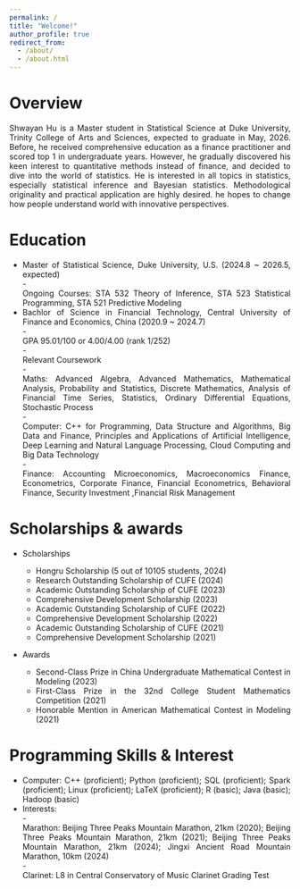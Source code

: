 ```yaml
---
permalink: /
title: "Welcome!"
author_profile: true
redirect_from: 
  - /about/
  - /about.html
---
```

# Overview
<div style="text-align: justify; text-justify: inter-word;">Shwayan Hu is a Master student in Statistical Science at Duke University, Trinity College of Arts and Sciences, expected to graduate in May, 2026. Before, he received comprehensive education as a finance practitioner and scored top 1 in undergraduate years. However, he gradually discovered his keen interest to quantitative methods instead of finance, and decided to dive into the world of statistics. He is interested in all topics in statistics, especially statistical inference and Bayesian statistics. Methodological originality and practical application are highly desired. he hopes to change how people understand world with innovative perspectives.</div>

# Education 
-   <div style="text-align: justify; text-justify: inter-word;">Master of Statistical Science, Duke University, U.S. (2024.8 ~ 2026.5, expected)</div>
    -   <div style="text-align: justify; text-justify: inter-word;">Ongoing Courses: STA 532 Theory of Inference, STA 523 Statistical Programming, STA 521 Predictive Modeling</div>
-   <div style="text-align: justify; text-justify: inter-word;">Bachlor of Science in Financial Technology, Central University of Finance and Economics, China (2020.9 ~ 2024.7)</div>
    -   <div style="text-align: justify; text-justify: inter-word;">GPA 95.01/100 or 4.00/4.00 (rank 1/252) </div>
    -   <div style="text-align: justify; text-justify: inter-word;">Relevant Coursework</div>
        -   <div style="text-align: justify; text-justify: inter-word;">Maths: Advanced Algebra, Advanced Mathematics, Mathematical Analysis, Probability and Statistics, Discrete Mathematics, Analysis of Financial Time Series, Statistics, Ordinary Differential Equations, Stochastic Process</div>
        -   <div style="text-align: justify; text-justify: inter-word;">Computer: C++ for Programming, Data Structure and Algorithms, Big Data and Finance, Principles and Applications of Artificial Intelligence, Deep Learning and Natural Language Processing, Cloud Computing and Big Data Technology</div>
        -   <div style="text-align: justify; text-justify: inter-word;">Finance: Accounting Microeconomics, Macroeconomics Finance, Econometrics, Corporate Finance, Financial Econometrics, Behavioral Finance, Security Investment ,Financial Risk Management</div> 

# Scholarships & awards

- Scholarships
    - <div style="text-align: justify; text-justify: inter-word;">Hongru Scholarship (5 out of 10105 students, 2024)</div>
    - <div style="text-align: justify; text-justify: inter-word;">Research Outstanding Scholarship of CUFE (2024)</div>
    - <div style="text-align: justify; text-justify: inter-word;">Academic Outstanding Scholarship of CUFE (2023)</div>
    - <div style="text-align: justify; text-justify: inter-word;">Comprehensive Development Scholarship (2023)</div>
    - <div style="text-align: justify; text-justify: inter-word;">Academic Outstanding Scholarship of CUFE (2022)</div>
    - <div style="text-align: justify; text-justify: inter-word;">Comprehensive Development Scholarship (2022)</div>
    - <div style="text-align: justify; text-justify: inter-word;">Academic Outstanding Scholarship of CUFE (2021)</div>
    - <div style="text-align: justify; text-justify: inter-word;">Comprehensive Development Scholarship (2021)</div>

- Awards
    - <div style="text-align: justify; text-justify: inter-word;">Second-Class Prize in China Undergraduate Mathematical Contest in Modeling (2023)</div>
    - <div style="text-align: justify; text-justify: inter-word;">First-Class Prize in the 32nd College Student Mathematics Competition (2021)</div>
    - <div style="text-align: justify; text-justify: inter-word;">Honorable Mention in American Mathematical Contest in Modeling (2021)</div>


# Programming Skills & Interest

- <div style="text-align: justify; text-justify: inter-word;">Computer: C++ (proficient); Python (proficient); SQL (proficient); Spark (proficient); Linux (proficient); LaTeX (proficient); R (basic); Java (basic); Hadoop (basic)</div>
- <div style="text-align: justify; text-justify: inter-word;">Interests:</div>
    - <div style="text-align: justify; text-justify: inter-word;">Marathon: Beijing Three Peaks Mountain Marathon, 21km (2020); Beijing Three Peaks Mountain Marathon, 21km (2021); Beijing Three Peaks Mountain Marathon, 21km (2024); Jingxi Ancient Road Mountain Marathon, 10km (2024)</div>
    - <div style="text-align: justify; text-justify: inter-word;">Clarinet: L8 in Central Conservatory of Music Clarinet Grading Test</div>
